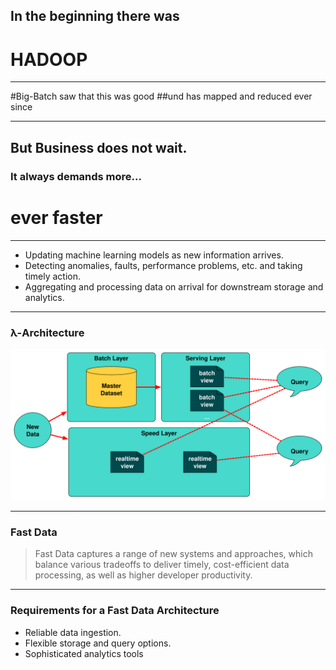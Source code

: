 <!-- .slide: data-background="img/background_hadoop.jpg" -->

## In the beginning there was <!-- .element: class="fragment" --> 
# HADOOP <!-- .element: class="fragment" --> 

---

<!-- .slide: data-background="img/background_map_reduce.jpg" -->

#Big-Batch saw that this was good <!-- .element: class="fragment" --> 
##und has mapped and reduced ever since <!-- .element: class="fragment" --> 

---

<!-- .slide: data-background="img/background_modern.jpg" -->


## But Business does not wait. <!-- .element: class="fragment" --> 
### It always demands more... <!-- .element: class="fragment" --> 
# ever faster <!-- .element: class="fragment" --> 
  
---

<!-- .slide: data-background="img/background_modern.jpg" -->

- Updating machine learning models as new information arrives. <!-- .element: class="fragment" --> 
- Detecting anomalies, faults, performance problems, etc. and taking timely action. <!-- .element: class="fragment" --> 
- Aggregating and processing data on arrival for downstream storage and analytics. <!-- .element: class="fragment" -->  
  
---

<!-- .slide: data-background="img/background-title-orig.jpg" -->

### λ-Architecture

<img src="./img/lambda-architecture.svg" style="background-color:white" />

---

### Fast Data 

<!-- .slide: data-background="img/background-title-orig.jpg" -->
 
> Fast Data captures a range of new systems and approaches, which balance various 
> tradeoffs to deliver timely, cost-efficient data processing, as well as higher developer productivity. 

---

### Requirements for a Fast Data Architecture 

<!-- .slide: data-background="img/background-title-orig.jpg" -->
 
  - Reliable data ingestion. <!-- .element: class="fragment" --> 
  - Flexible storage and query options. <!-- .element: class="fragment" --> 
  - Sophisticated analytics tools <!-- .element: class="fragment" --> 
